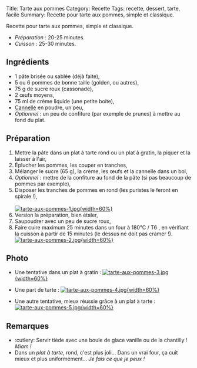 Title: Tarte aux pommes
Category: Recette
Tags: recette, dessert, tarte, facile
Summary: Recette pour tarte aux pommes, simple et classique.

Recette pour tarte aux pommes, simple et classique.

- *Préparation* : 20-25 minutes.
- *Cuisson* : 25-30 minutes.

## Ingrédients
- 1 pâte brisée ou sablée (déjà faite),
- 5 ou 6 pommes de bonne taille (golden, ou autres),
- 75 g de sucre roux (cassonade),
- 2 œufs moyens,
- 75 ml de crème liquide (une petite boite),
- [Cannelle](https://fr.wikipedia.org/wiki/Cannelle) en poudre, un peu,
- *Optionnel* : un peu de confiture (par exemple de prunes) à mettre au fond du plat.

## Préparation
1. Mettre la pâte dans un plat à tarte rond ou un plat à gratin, la piquer et la laisser à l'air,
2. Éplucher les pommes, les couper en tranches,
3. Mélanger le sucre (65 g), la crème, les œufs et la cannelle dans un bol,
4. *Optionnel* : mettre de la confiture au fond de la pâte (si pas beaucoup de pommes par exemple),
5. Disposer les tranches de pommes en rond (les puristes le feront en spirale !),<br><br>
   [![tarte-aux-pommes-1.jpg]({filename}images/tarte-aux-pommes-1.jpg){width=60%}]({filename}images/tarte-aux-pommes-1.jpg)<br>
6. Version la préparation, bien étaler,
7. Saupoudrer avec un peu de sucre roux,
7. Faire cuire maximum 25 minutes dans un four à 180°C / T6 <i class="fa fa-thermometer-full" aria-hidden="true"></i>, en vérifiant la cuisson à partir de 15 minutes (le dessus ne doit pas cramer !).
   [![tarte-aux-pommes-2.jpg]({filename}images/tarte-aux-pommes-2.jpg){width=60%}]({filename}images/tarte-aux-pommes-2.jpg)

## Photo
- Une tentative dans un plat à gratin :
  [![tarte-aux-pommes-3.jpg]({filename}images/tarte-aux-pommes-3.jpg){width=60%}]({filename}images/tarte-aux-pommes-3.jpg)

- Une part de tarte :
  [![tarte-aux-pommes-4.jpg]({filename}images/tarte-aux-pommes-4.jpg){width=60%}]({filename}images/tarte-aux-pommes-4.jpg)

- Une autre tentative, mieux réussie grâce à un plat à tarte :
  [![tarte-aux-pommes-5.jpg]({filename}images/tarte-aux-pommes-5.jpg){width=60%}]({filename}images/tarte-aux-pommes-5.jpg)

## Remarques
- :cutlery: Servir tiède avec une boule de glace vanille ou de la chantilly ! *Miam !*
- Dans un *plat à tarte*, rond, c'est plus joli... Dans un vrai four, ça cuit mieux et plus uniformément... *Je fais ce que je peux !*
